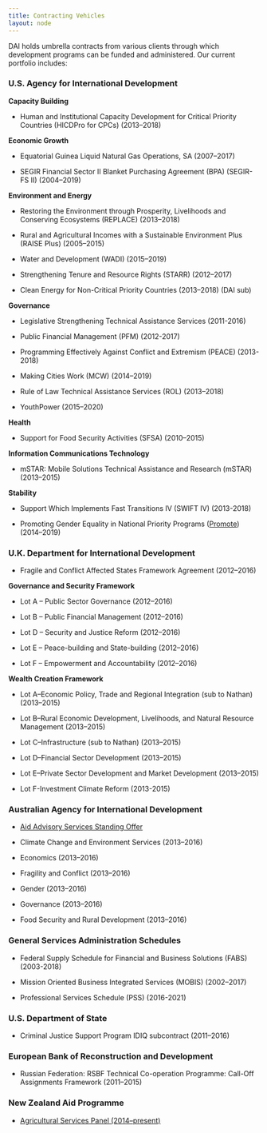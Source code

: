 ```yaml
---
title: Contracting Vehicles
layout: node
---
```


DAI holds umbrella contracts from various clients through which development programs can be funded and administered. Our current portfolio includes:

### U.S. Agency for International Development

**Capacity Building**

* Human and Institutional Capacity Development for Critical Priority Countries (HICDPro for CPCs) (2013–2018)

**Economic Growth**

* Equatorial Guinea Liquid Natural Gas Operations, SA (2007–2017)

* SEGIR Financial Sector II Blanket Purchasing Agreement (BPA) (SEGIR-FS II) (2004–2019)

**Environment and Energy**

* Restoring the Environment through Prosperity, Livelihoods and Conserving Ecosystems (REPLACE) (2013–2018)

* Rural and Agricultural Incomes with a Sustainable Environment Plus (RAISE Plus) (2005–2015)

* Water and Development (WADI) (2015–2019)

* Strengthening Tenure and Resource Rights (STARR) (2012–2017)

* Clean Energy for Non-Critical Priority Countries (2013–2018) (DAI sub)

**Governance**

* Legislative Strengthening Technical Assistance Services (2011-2016)

* Public Financial Management (PFM) (2012-2017)

* Programming Effectively Against Conflict and Extremism (PEACE) (2013-2018)

* Making Cities Work (MCW) (2014–2019)

* Rule of Law Technical Assistance Services (ROL) (2013–2018)

* YouthPower (2015–2020)

**Health**

* Support for Food Security Activities (SFSA) (2010–2015)

**Information Communications Technology**

* mSTAR: Mobile Solutions Technical Assistance and Research (mSTAR) (2013–2015)

**Stability**

* Support Which Implements Fast Transitions IV (SWIFT IV) (2013-2018)

* Promoting Gender Equality in National Priority Programs ([Promote](http://www.usaid.gov/afghanistan/promote)) (2014–2019)

### U.K. Department for International Development

* Fragile and Conflict Affected States Framework Agreement (2012–2016)

**Governance and Security Framework**

* Lot A – Public Sector Governance (2012–2016)

* Lot B – Public Financial Management (2012–2016)

* Lot D – Security and Justice Reform (2012–2016)

* Lot E – Peace-building and State-building (2012–2016)

* Lot F – Empowerment and Accountability (2012–2016)

**Wealth Creation Framework**

* Lot A–Economic Policy, Trade and Regional Integration (sub to Nathan) (2013–2015)

* Lot B–Rural Economic Development, Livelihoods, and Natural Resource Management (2013–2015)

* Lot C–Infrastructure (sub to Nathan) (2013–2015)

* Lot D–Financial Sector Development (2013–2015)

* Lot E–Private Sector Development and Market Development (2013–2015)

* Lot F-Investment Climate Reform (2013-2015)

### Australian Agency for International Development

* [Aid Advisory Services Standing Offer](http://frameworkcontracts.com/lots/dfat/)

* Climate Change and Environment Services (2013–2016)

* Economics (2013–2016)

* Fragility and Conflict (2013–2016)

* Gender (2013–2016)

* Governance (2013–2016)

* Food Security and Rural Development (2013–2016)

### General Services Administration Schedules

* Federal Supply Schedule for Financial and Business Solutions (FABS) (2003-2018)

* Mission Oriented Business Integrated Services (MOBIS) (2002–2017)

* Professional Services Schedule (PSS) (2016-2021)

### U.S. Department of State

* Criminal Justice Support Program IDIQ subcontract (2011–2016)

### European Bank of Reconstruction and Development

* Russian Federation: RSBF Technical Co-operation Programme: Call-Off Assignments Framework (2011–2015) 

### New Zealand Aid Programme

* [Agricultural Services Panel (2014–present)](http://frameworkcontracts.com/lots/mfat)